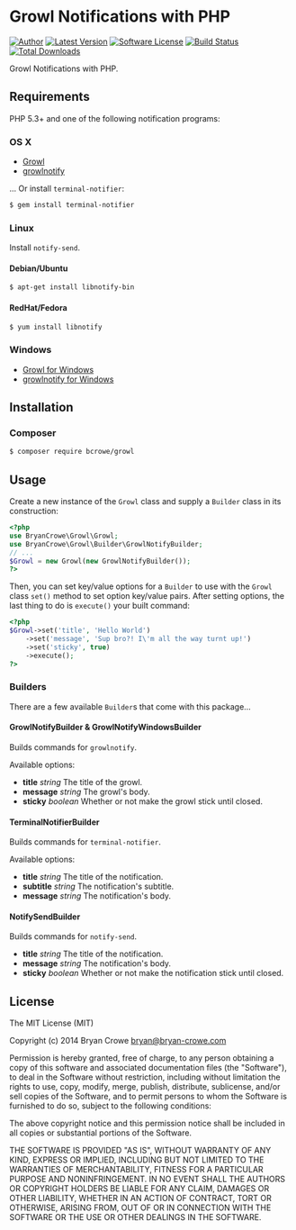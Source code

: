 # Growl Notifications with PHP

[![Author](http://img.shields.io/badge/author-@_beakman-blue.svg?style=flat-square)](https://twitter.com/_beakman)
[![Latest Version](https://img.shields.io/github/release/bcrowe/growl.svg?style=flat-square)](https://github.com/bcrowe/growl/releases)
[![Software License](https://img.shields.io/badge/license-MIT-brightgreen.svg?style=flat-square)](LICENSE)
[![Build Status](https://img.shields.io/travis/bcrowe/growl/master.svg?style=flat-square)](https://travis-ci.org/bcrowe/growl)
[![Total Downloads](https://img.shields.io/packagist/dt/bcrowe/growl.svg?style=flat-square)](https://packagist.org/packages/bcrowe/growl)

Growl Notifications with PHP.

## Requirements

PHP 5.3+ and one of the following notification programs:

### OS X

* [Growl](http://growl.info/downloads)
* [growlnotify](http://growl.info/downloads#generaldownloads)

... Or install `terminal-notifier`:

```bash
$ gem install terminal-notifier
```

### Linux

Install `notify-send`.

#### Debian/Ubuntu

``` bash
$ apt-get install libnotify-bin
```

#### RedHat/Fedora

``` bash
$ yum install libnotify
```

### Windows

* [Growl for Windows](http://www.growlforwindows.com/gfw/default.aspx)
* [growlnotify for Windows](http://www.growlforwindows.com/gfw/help/growlnotify.aspx)

## Installation

### Composer

``` bash
$ composer require bcrowe/growl
```

## Usage

Create a new instance of the `Growl` class and supply a `Builder` class in its
construction:

```php
<?php
use BryanCrowe\Growl\Growl;
use BryanCrowe\Growl\Builder\GrowlNotifyBuilder;
// ...
$Growl = new Growl(new GrowlNotifyBuilder());
?>
```

Then, you can set key/value options for a `Builder` to use with the `Growl`
class `set()` method to set option key/value pairs. After setting options, the
last thing to do is `execute()` your built command:

```php
<?php
$Growl->set('title', 'Hello World')
	->set('message', 'Sup bro?! I\'m all the way turnt up!')
	->set('sticky', true)
	->execute();
?>
```

### Builders

There are a few available `Builder`s that come with this package...

#### GrowlNotifyBuilder & GrowlNotifyWindowsBuilder

Builds commands for `growlnotify`.

Available options:

* **title** *string* The title of the growl.
* **message** *string* The growl's body.
* **sticky** *boolean* Whether or not make the growl stick until closed.

#### TerminalNotifierBuilder

Builds commands for `terminal-notifier`.

Available options:

* **title** *string* The title of the notification.
* **subtitle** *string* The notification's subtitle.
* **message** *string* The notification's body.

#### NotifySendBuilder

Builds commands for `notify-send`.

* **title** *string* The title of the notification.
* **message** *string* The notification's body.
* **sticky** *boolean* Whether or not make the notification stick until closed.

## License

The MIT License (MIT)

Copyright (c) 2014 Bryan Crowe <bryan@bryan-crowe.com>

Permission is hereby granted, free of charge, to any person obtaining a copy
of this software and associated documentation files (the "Software"), to deal
in the Software without restriction, including without limitation the rights
to use, copy, modify, merge, publish, distribute, sublicense, and/or sell
copies of the Software, and to permit persons to whom the Software is
furnished to do so, subject to the following conditions:

The above copyright notice and this permission notice shall be included in
all copies or substantial portions of the Software.

THE SOFTWARE IS PROVIDED "AS IS", WITHOUT WARRANTY OF ANY KIND, EXPRESS OR
IMPLIED, INCLUDING BUT NOT LIMITED TO THE WARRANTIES OF MERCHANTABILITY,
FITNESS FOR A PARTICULAR PURPOSE AND NONINFRINGEMENT. IN NO EVENT SHALL THE
AUTHORS OR COPYRIGHT HOLDERS BE LIABLE FOR ANY CLAIM, DAMAGES OR OTHER
LIABILITY, WHETHER IN AN ACTION OF CONTRACT, TORT OR OTHERWISE, ARISING FROM,
OUT OF OR IN CONNECTION WITH THE SOFTWARE OR THE USE OR OTHER DEALINGS IN
THE SOFTWARE.
